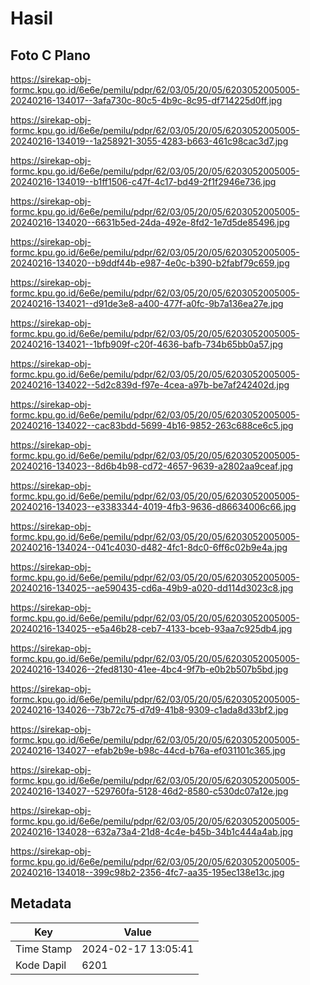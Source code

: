 # Hasil

## Foto C Plano

https://sirekap-obj-formc.kpu.go.id/6e6e/pemilu/pdpr/62/03/05/20/05/6203052005005-20240216-134017--3afa730c-80c5-4b9c-8c95-df714225d0ff.jpg

https://sirekap-obj-formc.kpu.go.id/6e6e/pemilu/pdpr/62/03/05/20/05/6203052005005-20240216-134019--1a258921-3055-4283-b663-461c98cac3d7.jpg

https://sirekap-obj-formc.kpu.go.id/6e6e/pemilu/pdpr/62/03/05/20/05/6203052005005-20240216-134019--b1ff1506-c47f-4c17-bd49-2f1f2946e736.jpg

https://sirekap-obj-formc.kpu.go.id/6e6e/pemilu/pdpr/62/03/05/20/05/6203052005005-20240216-134020--6631b5ed-24da-492e-8fd2-1e7d5de85496.jpg

https://sirekap-obj-formc.kpu.go.id/6e6e/pemilu/pdpr/62/03/05/20/05/6203052005005-20240216-134020--b9ddf44b-e987-4e0c-b390-b2fabf79c659.jpg

https://sirekap-obj-formc.kpu.go.id/6e6e/pemilu/pdpr/62/03/05/20/05/6203052005005-20240216-134021--d91de3e8-a400-477f-a0fc-9b7a136ea27e.jpg

https://sirekap-obj-formc.kpu.go.id/6e6e/pemilu/pdpr/62/03/05/20/05/6203052005005-20240216-134021--1bfb909f-c20f-4636-bafb-734b65bb0a57.jpg

https://sirekap-obj-formc.kpu.go.id/6e6e/pemilu/pdpr/62/03/05/20/05/6203052005005-20240216-134022--5d2c839d-f97e-4cea-a97b-be7af242402d.jpg

https://sirekap-obj-formc.kpu.go.id/6e6e/pemilu/pdpr/62/03/05/20/05/6203052005005-20240216-134022--cac83bdd-5699-4b16-9852-263c688ce6c5.jpg

https://sirekap-obj-formc.kpu.go.id/6e6e/pemilu/pdpr/62/03/05/20/05/6203052005005-20240216-134023--8d6b4b98-cd72-4657-9639-a2802aa9ceaf.jpg

https://sirekap-obj-formc.kpu.go.id/6e6e/pemilu/pdpr/62/03/05/20/05/6203052005005-20240216-134023--e3383344-4019-4fb3-9636-d86634006c66.jpg

https://sirekap-obj-formc.kpu.go.id/6e6e/pemilu/pdpr/62/03/05/20/05/6203052005005-20240216-134024--041c4030-d482-4fc1-8dc0-6ff6c02b9e4a.jpg

https://sirekap-obj-formc.kpu.go.id/6e6e/pemilu/pdpr/62/03/05/20/05/6203052005005-20240216-134025--ae590435-cd6a-49b9-a020-dd114d3023c8.jpg

https://sirekap-obj-formc.kpu.go.id/6e6e/pemilu/pdpr/62/03/05/20/05/6203052005005-20240216-134025--e5a46b28-ceb7-4133-bceb-93aa7c925db4.jpg

https://sirekap-obj-formc.kpu.go.id/6e6e/pemilu/pdpr/62/03/05/20/05/6203052005005-20240216-134026--2fed8130-41ee-4bc4-9f7b-e0b2b507b5bd.jpg

https://sirekap-obj-formc.kpu.go.id/6e6e/pemilu/pdpr/62/03/05/20/05/6203052005005-20240216-134026--73b72c75-d7d9-41b8-9309-c1ada8d33bf2.jpg

https://sirekap-obj-formc.kpu.go.id/6e6e/pemilu/pdpr/62/03/05/20/05/6203052005005-20240216-134027--efab2b9e-b98c-44cd-b76a-ef031101c365.jpg

https://sirekap-obj-formc.kpu.go.id/6e6e/pemilu/pdpr/62/03/05/20/05/6203052005005-20240216-134027--529760fa-5128-46d2-8580-c530dc07a12e.jpg

https://sirekap-obj-formc.kpu.go.id/6e6e/pemilu/pdpr/62/03/05/20/05/6203052005005-20240216-134028--632a73a4-21d8-4c4e-b45b-34b1c444a4ab.jpg

https://sirekap-obj-formc.kpu.go.id/6e6e/pemilu/pdpr/62/03/05/20/05/6203052005005-20240216-134018--399c98b2-2356-4fc7-aa35-195ec138e13c.jpg


## Metadata

| Key        | Value               |
| ---------- | ------------------- |
| Time Stamp | 2024-02-17 13:05:41 |
| Kode Dapil | 6201                |



